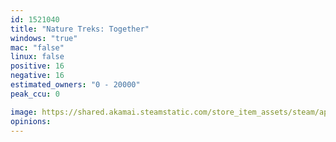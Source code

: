 ```yaml
---
id: 1521040
title: "Nature Treks: Together"
windows: "true"
mac: "false"
linux: false
positive: 16
negative: 16
estimated_owners: "0 - 20000"
peak_ccu: 0

image: https://shared.akamai.steamstatic.com/store_item_assets/steam/apps/1521040/header.jpg?t=1679052125
opinions:
---
```

